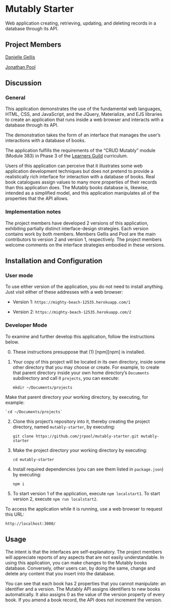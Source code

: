 # Mutably Starter

Web application creating, retrieving, updating, and deleting records in a database through its API.

## Project Members

[Danielle Gellis](https://github.com/danisyellis)

[Jonathan Pool](https://github.com/jrpool)

## Discussion

### General

This application demonstrates the use of the fundamental web languages, HTML, CSS, and JavaScript, and the JQuery, Materialize, and EJS libraries to create an application that runs inside a web browser and interacts with a database through its API.

The demonstration takes the form of an interface that manages the user’s interactions with a database of books.

The application fulfills the requirements of the “CRUD Mutably” module (Module 383) in Phase 3 of the [Learners Guild][lg] curriculum.

Users of this application can perceive that it illustrates some web application development techniques but does not pretend to provide a realistically rich interface for interaction with a database of books. Real book catalogues assign values to many more properties of their records than this application does. The Mutably books database is, likewise, intended as a simplified model, and this application manipulates all of the properties that the API allows.

### Implementation notes

The project members have developed 2 versions of this application, exhibiting partially distinct interface-design strategies. Each version contains work by both members. Members Gellis and Pool are the main contributors to version 2 and version 1, respectively. The project members welcome comments on the interface strategies embodied in these versions.

## Installation and Configuration

### User mode

To use either version of the application, you do not need to install anything. Just visit either of these addresses with a web browser:

- Version 1: `https://mighty-beach-12535.herokuapp.com/1`

- Version 2: `https://mighty-beach-12535.herokuapp.com/2`

### Developer Mode

To examine and further develop this application, follow the instructions below.

0. These instructions presuppose that (1) [npm][npm] is installed.

1. Your copy of this project will be located in its own directory, inside some other directory that you may choose or create. For example, to create that parent directory inside your own home directory’s `Documents` subdirectory and call it `projects`, you can execute:

    `mkdir ~/Documents/projects`

Make that parent directory your working directory, by executing, for example:

    `cd ~/Documents/projects`

2. Clone this project’s repository into it, thereby creating the project directory, named `mutably-starter`, by executing:

    `git clone https://github.com/jrpool/mutably-starter.git mutably-starter`

2. Make the project directory your working directory by executing:

    `cd mutably-starter`

3. Install required dependencies (you can see them listed in `package.json`) by executing:

    `npm i`

4. To start version 1 of the application, execute `npm localstart1`. To start version 2, execute `npm run localstart2`.

To access the application while it is running, use a web browser to request this URL:

`http://localhost:3000/`

## Usage

The intent is that the interfaces are self-explanatory. The project members will appreciate reports of any aspects that are not easily understandable. In using this application, you can make changes to the Mutably books database. Conversely, other users can, by doing the same, change and delete any content that you insert into the database.

You can see that each book has 2 properties that you cannot manipulate: an identifier and a version. The Mutably API assigns identifiers to new books automatically. It also assigns 0 as the value of the version property of every book. If you amend a book record, the API does not increment the version.

[lg]: https://www.learnersguild.org

